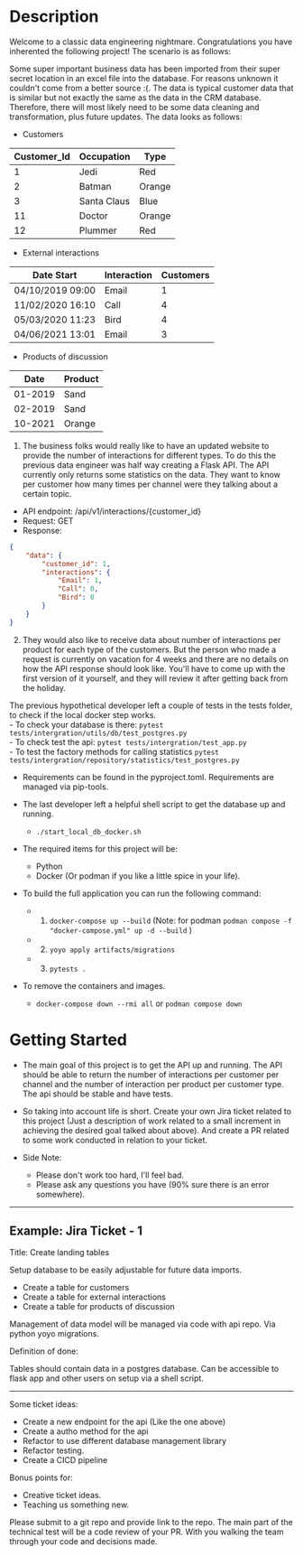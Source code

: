 # Description 
Welcome to a classic data engineering nightmare. Congratulations you have inherented the following project! The scenario is as follows:

Some super important business data has been imported from their super secret location in an excel file into the database. For reasons unknown it couldn't come from a better source :(. The data is typical customer data that is similar but not exactly the same as the data in the CRM database. Therefore, there will most likely need to be some data cleaning and transformation, plus future updates. The data looks as follows:


- Customers

| Customer_Id | Occupation   | Type   |
|-------------|--------------|--------|
| 1           | Jedi         | Red    |
| 2           | Batman       | Orange |
| 3           | Santa Claus  | Blue   |
| 11          | Doctor       | Orange |
| 12          | Plummer      | Red    |


- External interactions

| Date Start         | Interaction | Customers |
|--------------------|-------------|-----------|
| 04/10/2019 09:00   | Email       | 1         |
| 11/02/2020 16:10   | Call        | 4         |
| 05/03/2020 11:23   | Bird        | 4         |
| 04/06/2021 13:01   | Email       | 3         |

- Products of discussion

| Date    | Product |
|---------|---------|
| 01-2019 | Sand    |
| 02-2019 | Sand    |
| 10-2021 | Orange  |


1. The business folks would really like to have an updated website to provide the number of interactions for different types. To do this the previous data engineer was half way creating a Flask API. The API currently only returns some statistics on the data. They want to know per customer how many times per channel were they talking about a certain topic.

- API endpoint: /api/v1/interactions/{customer_id}
- Request: GET
- Response: 
```json
{
    "data": {
        "customer_id": 1,
        "interactions": {
            "Email": 1,
            "Call": 0,
            "Bird": 0
        }
    }
}
```

2. They would also like to receive data about number of interactions per product for each type of the customers. But the person who made a request is currently on vacation for 4 weeks and there are no details on how the API response should look like. You'll have to come up with the first version of it yourself, and they will review it after getting back from the holiday. 


The previous hypothetical developer left a couple of tests in the tests folder, to check if the local docker step works.<br>
    - To check your database is there: ```pytest tests/intergration/utils/db/test_postgres.py```<br>
    - To check test the api: ```pytest tests/intergration/test_app.py```<br>
    - To test the factory methods for calling statistics ```pytest tests/intergration/repository/statistics/test_postgres.py```

- Requirements can be found in the pyproject.toml. Requirements are managed via pip-tools.

- The last developer left a helpful shell script to get the database up and running. 
    - ```./start_local_db_docker.sh``` 

- The required items for this project will be: 
    - Python 
    - Docker (Or podman if you like a little spice in your life).

- To build the full application you can run the following command:
    - 1) ```docker-compose up --build``` (Note: for podman ```podman compose -f "docker-compose.yml" up -d --build```  )
    
    - 2) ```yoyo apply artifacts/migrations```

    - 3) ```pytests .``` 

- To remove the containers and images.
    - ```docker-compose down --rmi all``` or ```podman compose down```


# Getting Started

- The main goal of this project is to get the API up and running. The API should be able to return the number of interactions per customer per channel and the number of interaction per product per customer type. The api should be stable and have tests.

- So taking into account life is short. Create your own Jira ticket related to this project (Just a description of work related to a small increment in achieving the desired goal talked about above). And create a PR related to some work conducted in relation to your ticket.

- Side Note:
    - Please don't work too hard, I'll feel bad.
    - Please ask any questions you have (90% sure there is an error somewhere).


------------------------------------------------------------------
Example: Jira Ticket - 1
------------------------------------------------------------------

Title: Create landing tables

Setup database to be easily adjustable for future data imports.

- Create a table for customers
- Create a table for external interactions
- Create a table for products of discussion

Management of data model will be managed via code with api repo. Via python yoyo migrations.


Definition of done:

Tables should contain data in a postgres database. Can be accessible to flask app and other users on setup via
a shell script.

------------------------------------------------------------------

Some ticket ideas:
- Create a new endpoint for the api (Like the one above)
- Create a autho method for the api
- Refactor to use different database management library
- Refactor testing.
- Create a CICD pipeline 

Bonus points for:
- Creative ticket ideas.
- Teaching us something new.

Please submit to a git repo and provide link to the repo. The main part of the technical test will be a code review of your PR.
With you walking the team through your code and decisions made.

